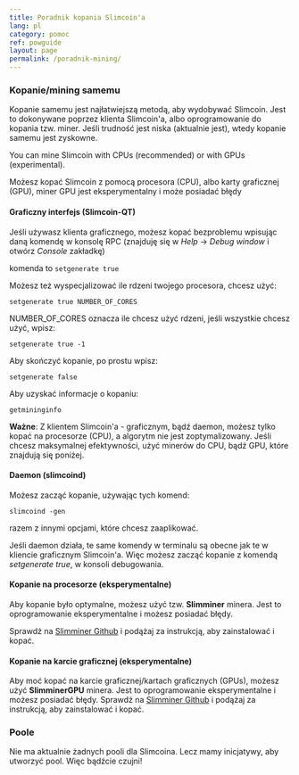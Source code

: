 ```yaml
---
title: Poradnik kopania Slimcoin'a
lang: pl
category: pomoc
ref: powguide
layout: page
permalink: /poradnik-mining/
---
```


### Kopanie/mining samemu

Kopanie samemu jest najłatwiejszą metodą, aby wydobywać Slimcoin. Jest to dokonywane poprzez klienta Slimcoin'a, albo oprogramowanie do kopania tzw. miner. Jeśli trudność jest niska (aktualnie jest), wtedy kopanie samemu jest zyskowne.

You can mine Slimcoin with CPUs (recommended) or with GPUs (experimental).

Możesz kopać Slimcoin z pomocą procesora (CPU), albo karty graficznej (GPU), miner GPU jest eksperymentalny i może posiadać błędy

#### Graficzny interfejs (Slimcoin-QT)

Jeśli używasz klienta graficznego, możesz kopać bezproblemu wpisując daną komendę w konsolę RPC (znajduję się w *Help* -> *Debug window* i otwórz *Console* zakładkę)

komenda to ```setgenerate true```

Możesz też wyspecjalizować ile rdzeni twojego procesora, chcesz użyć:

```setgenerate true NUMBER_OF_CORES```

NUMBER_OF_CORES oznacza ile chcesz użyć rdzeni, jeśli wszystkie chcesz użyć, wpisz:

```setgenerate true -1```

Aby skończyć kopanie, po prostu wpisz:

```setgenerate false```

Aby uzyskać informacje o kopaniu:

```getmininginfo```

**Ważne**: Z klientem Slimcoin'a - graficznym, bądź daemon, możesz tylko kopać na procesorze (CPU), a algorytm nie jest zoptymalizowany. Jeśli chcesz maksymalnej efektywności, użyć minerów do CPU, bądź GPU, które znajdują się poniżej.

#### Daemon (slimcoind)

Możesz zacząć kopanie, używając tych komend:

```slimcoind -gen```

razem z innymi opcjami, które chcesz zaaplikować.

Jeśli daemon działa, te same komendy w terminalu są obecne jak te w kliencie graficznym Slimcoin'a. Więc możesz zacząć kopanie z komendą *setgenerate true*, w konsoli debugowania.

#### Kopanie na procesorze (eksperymentalne)

Aby kopanie było optymalne, możesz użyć tzw. **Slimminer** minera. Jest to oprogramowanie eksperymentalne i możesz posiadać błędy.

Sprawdź na [Slimminer Github](https://github.com/JonnyLatte/slimminer) i podążaj za instrukcją, aby zainstalować i kopać.

#### Kopanie na karcie graficznej (eksperymentalne)

Aby moć kopać na karcie graficznej/kartach graficznych (GPUs), możesz użyć **SlimminerGPU** minera. Jest to oprogramowanie eksperymentalne i możesz posiadać błędy.
Sprawdź na [Slimminer Github](https://github.com/JonnyLatte/slimminerGPU) i podążaj za instrukcją, aby zainstalować i kopać.

### Poole

Nie ma aktualnie żadnych pooli dla Slimcoina. Lecz mamy inicjatywy, aby utworzyć pool. Więc bądźcie czujni!
